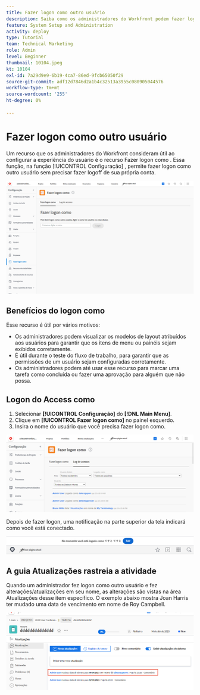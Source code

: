 ```yaml
---
title: Fazer logon como outro usuário
description: Saiba como os administradores do Workfront podem fazer logon como outros usuários para testar as configurações do sistema, modelos de layout, relatórios, etc.
feature: System Setup and Administration
activity: deploy
type: Tutorial
team: Technical Marketing
role: Admin
level: Beginner
thumbnail: 10104.jpeg
kt: 10104
exl-id: 7a29d9e9-6b19-4ca7-86ed-9fcb65050f29
source-git-commit: adf12d7846d2a1b4c32513a3955c080905044576
workflow-type: tm+mt
source-wordcount: '255'
ht-degree: 0%

---
```


# Fazer logon como outro usuário

Um recurso que os administradores do Workfront consideram útil ao configurar a experiência do usuário é o recurso Fazer logon como . Essa função, na função [!UICONTROL Configuração] , permite fazer logon como outro usuário sem precisar fazer logoff de sua própria conta.

![[!UICONTROL Fazer logon como] em [!UICONTROL Configuração] area](assets/admin-fund-log-in-as-1.png)

## Benefícios do logon como

Esse recurso é útil por vários motivos:

* Os administradores podem visualizar os modelos de layout atribuídos aos usuários para garantir que os itens de menu ou painéis sejam exibidos corretamente.
* É útil durante o teste do fluxo de trabalho, para garantir que as permissões de um usuário sejam configuradas corretamente.
* Os administradores podem até usar esse recurso para marcar uma tarefa como concluída ou fazer uma aprovação para alguém que não possa.

## Logon do Access como

1. Selecionar **[!UICONTROL Configuração]** do **[!DNL Main Menu]**.
1. Clique em **[!UICONTROL Fazer logon como]** no painel esquerdo.
1. Insira o nome do usuário que você precisa fazer logon como.

![[!UICONTROL Log de acesso] guia em [!UICONTROL Fazer logon como] página](assets/admin-fund-log-in-as-3.png)

Depois de fazer logon, uma notificação na parte superior da tela indicará como você está conectado.

![[!UICONTROL Conectado no momento como] mensagem na parte superior de [!DNL Workfront] janela](assets/admin-fund-log-in-as-2.png)

## A guia Atualizações rastreia a atividade

Quando um administrador fez logon como outro usuário e fez alterações/atualizações em seu nome, as alterações são vistas na área Atualizações desse item específico. O exemplo abaixo mostra Joan Harris ter mudado uma data de vencimento em nome de Roy Campbell.

![[!UICONTROL Atualizações] seção](assets/admin-fund-log-in-as-4.png)
